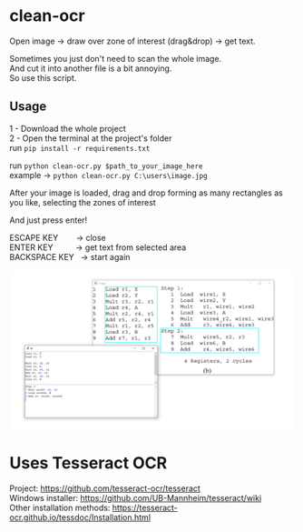 # clean-ocr
Open image -> draw over zone of interest (drag&drop) -> get text.

Sometimes you just don't need to scan the whole image. </br>
And cut it into another file is a bit annoying. </br>
So use this script. </br>

## Usage
1 - Download the whole project </br>
2 - Open the terminal at the project's folder </br>
run ```pip install -r requirements.txt``` </br>

run ```python clean-ocr.py $path_to_your_image_here``` </br>
example -> ```python clean-ocr.py C:\users\image.jpg``` </br>

After your image is loaded, drag and drop forming as many rectangles as you like, selecting the zones of interest </br>

And just press enter!

ESCAPE KEY &nbsp; &nbsp; &nbsp; &nbsp;-> close </br>
ENTER KEY &nbsp; &nbsp; &nbsp; &nbsp; &nbsp;-> get text from selected area </br>
BACKSPACE KEY  &nbsp; -> start again</br>

![alt text](https://github.com/MauBorre/clean-ocr/blob/main/example.png?raw=true)

# Uses Tesseract OCR 
Project: https://github.com/tesseract-ocr/tesseract </br>
Windows installer: https://github.com/UB-Mannheim/tesseract/wiki </br>
Other installation methods: https://tesseract-ocr.github.io/tessdoc/Installation.html </br>


